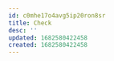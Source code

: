 ```yaml
---
id: c0mhe17o4avg5ip20ron8sr
title: Check
desc: ''
updated: 1682580422458
created: 1682580422458
---
```

